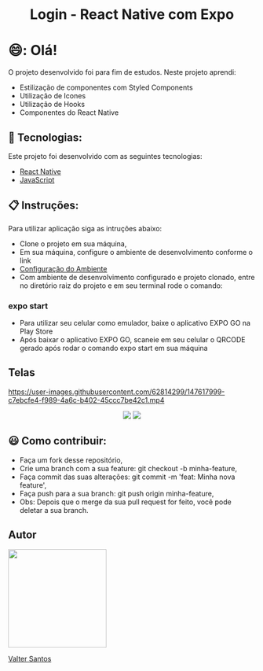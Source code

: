 
<div align="center">
  <h1>Login - React Native com Expo </h1>
</div>

# 😄:  Olá!<br/>
O projeto desenvolvido foi para fim de estudos. Neste projeto aprendi:
* Estilização de componentes com Styled Components
* Utilização de Icones
* Utilização de Hooks
* Componentes do React Native

## 🚀 Tecnologias:
Este projeto foi desenvolvido com as seguintes tecnologias:
* [React Native](https://reactnative.dev/docs/getting-started)
* [JavaScript](https://developer.mozilla.org/pt-BR/docs/Web/JavaScript)


## :clipboard: Instruções: 
Para utilizar aplicação siga as intruções abaixo:
* Clone o projeto em sua máquina,
* Em sua máquina, configure o ambiente de desenvolvimento conforme o link
* [Configuração do Ambiente](https://react-native.rocketseat.dev/)
* Com ambiente de desenvolvimento configurado e projeto clonado, entre no diretório raiz do projeto e em seu terminal rode o comando:
### expo start
* Para utilizar seu celular como emulador, baixe o aplicativo EXPO GO na Play Store
* Após baixar o aplicativo EXPO GO, scaneie em seu celular o QRCODE gerado após rodar o comando expo start em sua máquina

## Telas
https://user-images.githubusercontent.com/62814299/147617999-c7ebcfe4-f989-4a6c-b402-45ccc7be42c1.mp4

<div align="center">
  <img src="https://user-images.githubusercontent.com/62814299/147168715-4966315e-6286-49a5-ac65-756fc59bf5be.png"/>
  <img src="https://user-images.githubusercontent.com/62814299/147168716-3fe29e69-d093-4bdb-ad3d-bcec0880ed9f.png"/>
</div>

## :smiley: Como contribuir:
* Faça um fork desse repositório,
* Crie uma branch com a sua feature: git checkout -b minha-feature,
* Faça commit das suas alterações: git commit -m 'feat: Minha nova feature',
* Faça push para a sua branch: git push origin minha-feature,
* Obs: Depois que o merge da sua pull request for feito, você pode deletar a sua branch.

## Autor
<div>
  <img src="https://user-images.githubusercontent.com/62814299/146869967-b2cdcc83-526e-465b-9c56-6e4e028b5116.jpg" width="200px"/>
</div>

[Valter Santos](https://github.com/svalter)

